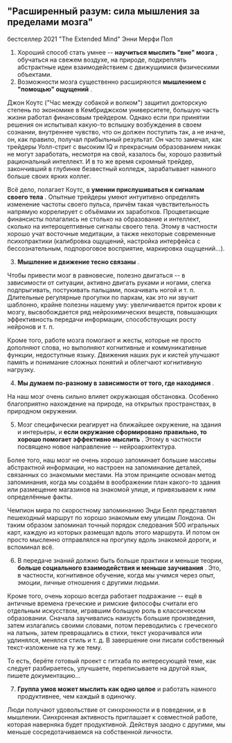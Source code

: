 ## "Расширенный разум: сила мышления за пределами мозга"

бестселлер 2021 "The Extended Mind"
Энни Мерфи Пол

1. Хороший способ стать умнее --  **научиться мыслить "вне" мозга** , обучаться на свежем воздухе, на природе, подкреплять абстрактные идеи взаимодействием с движущимися физическими объектами.
2. Возможности мозга существенно расширяются  **мышлением с "помощью" ощущений** .

Джон Коутс ("Час между собакой и волком") защитил докторскую степень по экономике в Кембриджском университете, большую часть жизни работал финансовым трейдером. Однако если при принятии решения он испытывал какую-то вспышку возбуждения в своем сознании, внутреннее чувство, что он должен поступить так, а не иначе, он, как правило, получал прибыльный результат. Он часто замечал, как трейдеры Уолл-стрит с высоким IQ и прекрасным образованием никак не могут заработать, несмотря на свой, казалось бы, хорошо развитый рациональный интеллект. И в то же время скромный трейдер, закончивший в глубинке безвестный колледж, зарабатывает намного больше своих ярких коллег.

Всё дело, полагает Коутс, в  **умении прислушиваться к сигналам своего тела** . Опытные трейдеры умеют интуитивно определять изменение частоты своего пульса, причём такая чувствительность напрямую коррелирует с объёмами их заработков. Процветающие финансисты полагались не столько на образование и интеллект, сколько на интероцептивные сигналы своего тела. Этому в частности хорошо учат восточные медитации, а также некоторые современные психопрактики (калибровка ощущений, настройка интерфейса с бессознательным, подпороговое восприятие, маркировка ощущений...).

3. **Мышление и движение тесно связаны** .

Чтобы привести мозг в равновесие, полезно двигаться -- в зависимости от ситуации, активно двигать руками и ногами, слегка подпрыгивать, постукивать пальцами, покачивать ногой и т. п. Длительные регулярные прогулки по паркам, как это ни звучит шаблонно, крайне полезны нашему уму: увеличивается приток крови к мозгу, высвобождается ряд нейрохимических веществ, повышающих эффективность передачи информации, способствующих росту нейронов и т. п.

Кроме того, работе мозга помогают и жесты, которые не просто дополняют слова, но выполняют когнитивные и коммуникативные функции, недоступные языку. Движения наших рук и кистей улучшают память и понимание сложных понятий и облегчают когнитивную нагрузку.

4. **Мы думаем по-разному в зависимости от того, где находимся** .

На наш мозг очень сильно влияет окружающая обстановка. Особенно благоприятно нахождение на природе, на открытых пространствах, в природном окружении.

5. Мозг специфически реагирует на ближайшее окружение, на здания и интерьеры, и  **если окружание сформировано правильно, то хорошо помогает эффективно мыслить** . Этому в частности посвящено новое направление -- нейроархитектура.

Более того, наш мозг не очень хорошо запоминает большие массивы абстрактной информации, но настроен на запоминание деталей, связанных со знакомыми местами. На этом принципе основан метод запоминания, когда мы создаём в воображении план какого-то здания или размещение магазинов на знакомой улице, и привязываем к ним определённые факты.

Чемпион мира по скоростному запоминанию Энди Белл представлял пешеходный маршрут по хорошо знакомым ему улицам Лондона. Он таким образом запоминал точный порядок следования 500 игральных карт, каждую из которых размещал вдоль этого маршрута. И потом он просто мысленно отправлялся на прогулку вдоль знакомой дороги, и вспоминал всё.

6. В передаче знаний должно быть больше практики и меньше теории,  **больше социального взаимодействия и меньше заучивания** . Это, в частности, когнитивное обучение, когда мы учимся через опыт, эмоции, личные отношения с другими людьми.

Кроме того, очень хорошо всегда работает подражание -- ещё в античные времена греческие и римские философы считали его отдельным искусством, игравшим большую роль в классическом образовании. Сначала заучивались наизусть большие произведения, затем излагались своими словами, потом переводились с греческого на латынь, затем превращались в стихи, текст укорачивался или удлинялся, менялся стиль и т. д. В завершение они писали собственный текст-изложение на ту же тему.

То есть, берёте готовый проект с гитхаба по интересующей теме, как следует разбираетесь, улучшаете, переписываете на другой язык, пишете документацию...

7. **Группа умов может мыслить как одно целое** и работать намного продуктивнее, чем каждый в одиночку.

Люди получают удовольствие от синхронности и в поведении, и в мышлении. Синхронная активность приглашает к совместной работе, которая наверняка будет продуктивной. Действуя заодно с другими, мы меньше сосредотачиваемся на собственной личности.
